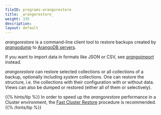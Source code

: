 ```yaml
---
fileID: programs-arangorestore
title: _arangorestore_
weight: 335
description: 
layout: default
---
```

_arangorestore_ is a command-line client tool to restore backups created by
[_arangodump_](../arangodump/) to
[ArangoDB servers](../arangodb-server/).

If you want to import data in formats like JSON or CSV, see
[_arangoimport_](../arangoimport/) instead.

_arangorestore_ can restore selected collections or all collections of a backup,
optionally including _system_ collections. One can restore the structure, i.e.
the collections with their configuration with or without data.
Views can also be dumped or restored (either all of them or selectively).

{{% hints/tip %}}
In order to speed up the _arangorestore_ performance in a Cluster environment,
the [Fast Cluster Restore](programs-arangorestore-fast-cluster-restore)
procedure is recommended.
{{% /hints/tip %}}
